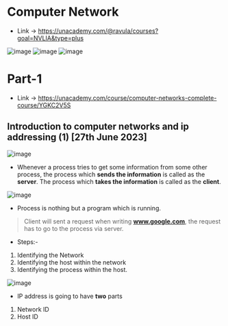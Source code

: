# Computer Network

* Link -> https://unacademy.com/@ravula/courses?goal=NVLIA&type=plus

![image](https://github.com/arghanath007/Data-Structure-and-Algorithms/assets/54589605/1c968154-8f95-464a-a2ee-53f8bfc15aad)
![image](https://github.com/arghanath007/Data-Structure-and-Algorithms/assets/54589605/1831db45-2247-4633-9d83-13923da2c6b9)
![image](https://github.com/arghanath007/Data-Structure-and-Algorithms/assets/54589605/a72ecd02-3e38-457a-b694-d47278074e67)

# Part-1

* Link -> https://unacademy.com/course/computer-networks-complete-course/YGKC2V5S

## Introduction to computer networks and ip addressing (1) [27th June 2023]

![image](https://github.com/arghanath007/Data-Structure-and-Algorithms/assets/54589605/6f7e6bf4-53b9-4721-a063-e9e90e20822b)

* Whenever a process tries to get some information from some other process, the process which **sends the information** is called as the **server**. The process which **takes the information** is called as the **client**.

![image](https://github.com/arghanath007/Data-Structure-and-Algorithms/assets/54589605/6d8e4674-4253-49d2-ac78-d026ceddd040)

* Process is nothing but a program which is running.

> Client will sent a request when writing **www.google.com**, the request has to go to the process via server.

* Steps:-

1) Identifying the Network
2) Identifying the host within the network
3) Identifying the process within the host.

![image](https://github.com/arghanath007/Data-Structure-and-Algorithms/assets/54589605/5c973e2f-32e2-43e7-9e46-206858bbdb24)

* IP address is going to have **two** parts

1) Network ID
2) Host ID
























